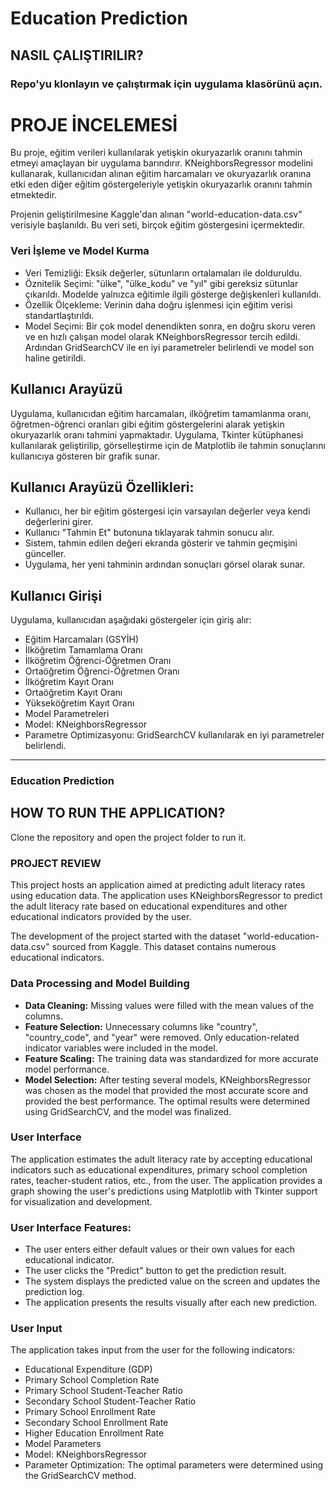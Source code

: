 # Education Prediction

## NASIL ÇALIŞTIRILIR?
### Repo'yu klonlayın ve çalıştırmak için uygulama klasörünü açın.

# PROJE İNCELEMESİ

Bu proje, eğitim verileri kullanılarak yetişkin okuryazarlık oranını tahmin etmeyi amaçlayan bir uygulama barındırır. KNeighborsRegressor modelini kullanarak, kullanıcıdan alınan eğitim harcamaları ve okuryazarlık oranına etki eden diğer eğitim göstergeleriyle yetişkin okuryazarlık oranını tahmin etmektedir.

Projenin geliştirilmesine Kaggle'dan alınan "world-education-data.csv" verisiyle başlanıldı. Bu veri seti, birçok eğitim göstergesini içermektedir.

### Veri İşleme ve Model Kurma
* Veri Temizliği: Eksik değerler, sütunların ortalamaları ile dolduruldu.
* Öznitelik Seçimi: "ülke", "ülke_kodu" ve "yıl" gibi gereksiz sütunlar çıkarıldı. Modelde yalnızca eğitimle ilgili gösterge değişkenleri kullanıldı.
* Özellik Ölçekleme: Verinin daha doğru işlenmesi için eğitim verisi standartlaştırıldı.
* Model Seçimi: Bir çok model denendikten sonra, en doğru skoru veren ve en hızlı çalışan model olarak KNeighborsRegressor tercih edildi. Ardından GridSearchCV ile en iyi parametreler belirlendi ve model son haline getirildi.
## Kullanıcı Arayüzü
Uygulama, kullanıcıdan eğitim harcamaları, ilköğretim tamamlanma oranı, öğretmen-öğrenci oranları gibi  eğitim göstergelerini alarak yetişkin okuryazarlık oranı tahmini yapmaktadır. Uygulama, Tkinter kütüphanesi kullanılarak geliştirilip, görselleştirme için de Matplotlib ile tahmin sonuçlarını kullanıcıya gösteren bir grafik sunar.

## Kullanıcı Arayüzü Özellikleri:

* Kullanıcı, her bir eğitim göstergesi için varsayılan değerler veya kendi değerlerini girer.
* Kullanıcı "Tahmin Et" butonuna tıklayarak tahmin sonucu alır.
* Sistem, tahmin edilen değeri ekranda gösterir ve tahmin geçmişini günceller.
* Uygulama, her yeni tahminin ardından sonuçları görsel olarak sunar.
## Kullanıcı Girişi
Uygulama, kullanıcıdan aşağıdaki göstergeler için giriş alır:

* Eğitim Harcamaları (GSYİH)
* İlköğretim Tamamlama Oranı
* İlköğretim Öğrenci-Öğretmen Oranı
* Ortaöğretim Öğrenci-Öğretmen Oranı
* İlköğretim Kayıt Oranı
* Ortaöğretim Kayıt Oranı
* Yükseköğretim Kayıt Oranı
* Model Parametreleri
* Model: KNeighborsRegressor
* Parametre Optimizasyonu: GridSearchCV kullanılarak en iyi parametreler belirlendi.


---
### Education Prediction

## HOW TO RUN THE APPLICATION?
Clone the repository and open the project folder to run it.

### PROJECT REVIEW

This project hosts an application aimed at predicting adult literacy rates using education data. The application uses KNeighborsRegressor to predict the adult literacy rate based on educational expenditures and other educational indicators provided by the user.

The development of the project started with the dataset "world-education-data.csv" sourced from Kaggle. This dataset contains numerous educational indicators.

### Data Processing and Model Building
* **Data Cleaning:** Missing values were filled with the mean values of the columns.
* **Feature Selection:** Unnecessary columns like "country", "country_code", and "year" were removed. Only education-related indicator variables were included in the model.
* **Feature Scaling:** The training data was standardized for more accurate model performance.
* **Model Selection:** After testing several models, KNeighborsRegressor was chosen as the model that provided the most accurate score and provided the best performance. The optimal results were determined using GridSearchCV, and the model was finalized.

### User Interface
The application estimates the adult literacy rate by accepting educational indicators such as educational expenditures, primary school completion rates, teacher-student ratios, etc., from the user. The application provides a graph showing the user's predictions using Matplotlib with Tkinter support for visualization and development.

### User Interface Features:

* The user enters either default values or their own values for each educational indicator.
* The user clicks the "Predict" button to get the prediction result.
* The system displays the predicted value on the screen and updates the prediction log.
* The application presents the results visually after each new prediction.

### User Input
The application takes input from the user for the following indicators:

* Educational Expenditure (GDP)
* Primary School Completion Rate
* Primary School Student-Teacher Ratio
* Secondary School Student-Teacher Ratio
* Primary School Enrollment Rate
* Secondary School Enrollment Rate
* Higher Education Enrollment Rate
* Model Parameters
* Model: KNeighborsRegressor
* Parameter Optimization: The optimal parameters were determined using the GridSearchCV method.
